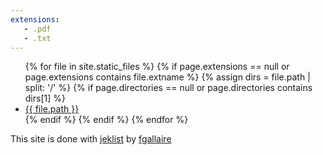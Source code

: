 ```yaml
---
extensions:
   - .pdf
   - .txt
---
```


<ul>
{% for file in site.static_files %}
{% if page.extensions == null or page.extensions contains file.extname %}
{% assign dirs = file.path | split: '/' %}
{% if page.directories == null or page.directories contains dirs[1] %}
   <li><a href="{{ site.github.baseurl }}{{ file.path }}">{{ file.path }}</a></li>
{% endif %}
{% endif %}
{% endfor %}
</ul>

This site is done with [jeklist](https://github.com/fgallaire/jeklist) by [fgallaire](https://f.gallai.re)
